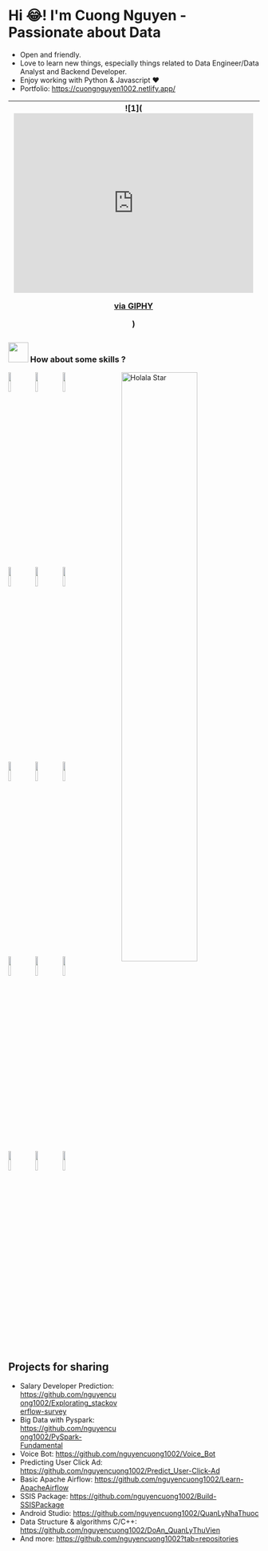 # Hi 😂! I'm Cuong Nguyen - Passionate about Data

- Open and friendly.
- Love to learn new things, especially things related to Data Engineer/Data Analyst and Backend Developer.
- Enjoy working with Python & Javascript ❤
- Portfolio: https://cuongnguyen1002.netlify.app/

| ![1](<iframe src="https://giphy.com/embed/4Ev0Ari2Nd9io" width="480" height="360" frameBorder="0" class="giphy-embed" allowFullScreen></iframe><p><a href="https://giphy.com/gifs/ninja-scroll-birds-4Ev0Ari2Nd9io">via GIPHY</a></p>) | ![2](https://znews-photo.zadn.vn/Uploaded/mdf_drkydd/2016_12_18/ezgifcomcrop_1.gif) | ![3](https://media.giphy.com/media/xTiTndoDtMwXyCmd2w/giphy.gif) |
| --- | --- | --- |


### <img src="https://media.giphy.com/media/QX81mZCxbGlqFtxqYn/giphy.gif" width="40"> How about some skills ?

<p>
  <a href="https://github.com/nguyencuong1002">
    <img width="55%" align="right" alt="Holala Star" src="https://github-readme-stats.vercel.app/api?username=nguyencuong1002&show_icons=true&hide_border=true" />
  </a>
  <code><img width="10%" src="https://www.vectorlogo.zone/logos/w3_html5/w3_html5-ar21.svg"></code>
  <code><img width="10%" src="https://www.vectorlogo.zone/logos/netlifyapp_watercss/netlifyapp_watercss-ar21.svg"></code>
  <code><img width="10%" src="https://www.vectorlogo.zone/logos/javascript/javascript-ar21.svg"></code>
  <br />
  <code><img width="10%" src="https://www.itprotoday.com/sites/itprotoday.com/files/styles/article_featured_retina/public/uploads/2015/05/sqlserver_0.jpg"></code>
  <code><img width="10%" src="https://www.vectorlogo.zone/logos/mysql/mysql-ar21.svg"></code>
  <code><img width="10%" src="https://www.vectorlogo.zone/logos/firebase/firebase-ar21.svg"></code>
  <br />
  <code><img width="10%" src="https://www.vectorlogo.zone/logos/reactjs/reactjs-ar21.svg"></code>
  <code><img width="10%" src="https://www.vectorlogo.zone/logos/java/java-ar21.svg"></code>
  <code><img width="10%" src="https://miro.medium.com/max/3000/1*ez6AmVKmBWWM0SaFrMEIDA.png"></code> 
  <br />
  <code><img width="10%" src="https://www.vectorlogo.zone/logos/js_webpack/js_webpack-ar21.svg"></code>
  <code><img width="10%" src="https://www.vectorlogo.zone/logos/typescriptlang/typescriptlang-ar21.svg"></code>
  <code><img width="10%" src="https://www.vectorlogo.zone/logos/figma/figma-ar21.svg"></code>
  <br />
  <code><img width="10%" src="https://petapixel.com/assets/uploads/2020/06/pslogo.gif"></code>
  <code><img width="10%" src="https://www.vectorlogo.zone/logos/nodejs/nodejs-ar21.svg"></code>
  <code><img width="10%" src="https://www.vectorlogo.zone/logos/mongodb/mongodb-ar21.svg"></code>
</p>

## Projects for sharing

- Salary Developer Prediction: https://github.com/nguyencuong1002/Explorating_stackoverflow-survey
- Big Data with Pyspark: https://github.com/nguyencuong1002/PySpark-Fundamental
- Voice Bot: https://github.com/nguyencuong1002/Voice_Bot
- Predicting User Click Ad: https://github.com/nguyencuong1002/Predict_User-Click-Ad
- Basic Apache Airflow: https://github.com/nguyencuong1002/Learn-ApacheAirflow
- SSIS Package: https://github.com/nguyencuong1002/Build-SSISPackage
- Android Studio: https://github.com/nguyencuong1002/QuanLyNhaThuoc
- Data Structure & algorithms C/C++: https://github.com/nguyencuong1002/DoAn_QuanLyThuVien
- And more: https://github.com/nguyencuong1002?tab=repositories
